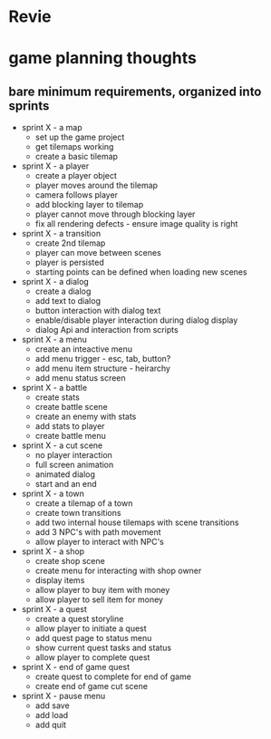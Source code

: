# Revie 




# game planning thoughts

## bare minimum requirements, organized into sprints
 - sprint X - a map
    - set up the game project
    - get tilemaps working
    - create a basic tilemap
 - sprint X - a player
    - create a player object
    - player moves around the tilemap
    - camera follows player
    - add blocking layer to tilemap
    - player cannot move through blocking layer
    - fix all rendering defects - ensure image quality is right
 - sprint X - a transition
    - create 2nd tilemap
    - player can move between scenes
    - player is persisted
    - starting points can be defined when loading new scenes
 - sprint X - a dialog
    - create a dialog
    - add text to dialog
    - button interaction with dialog text
    - enable/disable player interaction during dialog display
    - dialog Api and interaction from scripts
 - sprint X - a menu
    - create an inteactive menu
    - add menu trigger - esc, tab, button?
    - add menu item structure - heirarchy
    - add menu status screen
 - sprint X - a battle
    - create stats
    - create battle scene
    - create an enemy with stats
    - add stats to player
    - create battle menu
 - sprint X - a cut scene
    - no player interaction
    - full screen animation
    - animated dialog
    - start and an end
 - sprint X - a town
    - create a tilemap of a town
    - create town transitions
    - add two internal house tilemaps with scene transitions
    - add 3 NPC's with path movement
    - allow player to interact with NPC's
 - sprint X - a shop
    - create shop scene
    - create menu for interacting with shop owner
    - display items
    - allow player to buy item with money
    - allow player to sell item for money
 - sprint X - a quest
    - create a quest storyline
    - allow player to initiate a quest
    - add quest page to status menu
    - show current quest tasks and status
    - allow player to complete quest
 - sprint X - end of game quest
    - create quest to complete for end of game
    - create end of game cut scene
 - sprint X - pause menu
    - add save
    - add load
    - add quit
 

